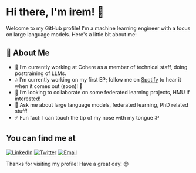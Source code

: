 # Hi there, I'm irem! 👋

Welcome to my GitHub profile! I'm a machine learning engineer with a focus on large language models. Here's a little bit about me:

## 🚀 About Me

- 🔭 I’m currently working at Cohere as a member of technical staff, doing posttraining of LLMs.
- 🎶 I’m currently working on my first EP; follow me on <a href="https://open.spotify.com/artist/3Siu6zpJuUfFdZn6wHF30j?si=UpMH0DecQue-VNAgVoYfLQ" target="_blank">Spotify</a> to hear it when it comes out (soon)! 👀
- 👯 I’m looking to collaborate on some federated learning projects, HMU if interested! 
- 💬 Ask me about large language models, federated learning, PhD related stuff! 
- ⚡ Fun fact: I can touch the tip of my nose with my tongue :P 

## You can find me at 
[![LinkedIn](https://img.shields.io/badge/-LinkedIn-05122A?style=flat&logo=linkedin)](https://www.linkedin.com/in/irem-machine-learning-engineer/)
[![Twitter](https://img.shields.io/badge/-Twitter-05122A?style=flat&logo=twitter)](https://twitter.com/irombie)
[![Email](https://img.shields.io/badge/-Email-05122A?style=flat&logo=gmail)](mailto:iremlergun@gmail.com)

Thanks for visiting my profile! Have a great day! 😊

